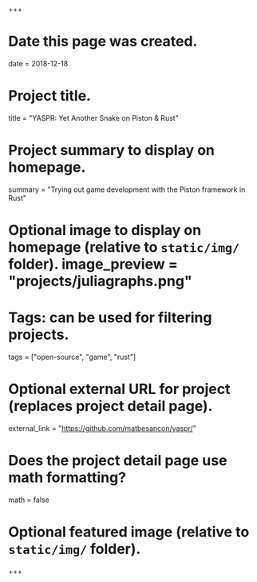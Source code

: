 +++
# Date this page was created.
date = 2018-12-18

# Project title.
title = "YASPR: Yet Another Snake on Piston & Rust"

# Project summary to display on homepage.
summary = "Trying out game development with the Piston framework in Rust"

# Optional image to display on homepage (relative to `static/img/` folder). image_preview = "projects/juliagraphs.png"

# Tags: can be used for filtering projects.
tags = ["open-source", "game", "rust"]

# Optional external URL for project (replaces project detail page).
external_link = "https://github.com/matbesancon/yaspr/"

# Does the project detail page use math formatting?
math = false

# Optional featured image (relative to `static/img/` folder).

+++

